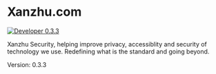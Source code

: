# Xanzhu.com
[![Developer 0.3.3](https://github.com/xanzhu/Ailo/actions/workflows/xanzhuci.yml/badge.svg)](https://github.com/xanzhu/Ailo/actions/workflows/xanzhuci.yml)

Xanzhu Security, helping improve privacy, accessiblity and security of 
technology we use. Redefining what is the standard and going beyond. 

Version: 0.3.3